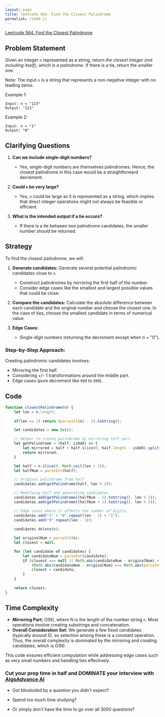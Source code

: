 ```yaml
---
layout: page
title: leetcode 564. Find the Closest Palindrome
permalink: /s564-js
---
```

[Leetcode 564. Find the Closest Palindrome](https://algoadvance.github.io/algoadvance/l564)
## Problem Statement

Given an integer `n` represented as a string, return *the closest integer (not including itself), which is a palindrome*. If there is a tie, return the smaller one.

Note: The input `n` is a string that represents a non-negative integer with no leading zeros.

Example 1:
```
Input: n = "123"
Output: "121"
```

Example 2:
```
Input: n = "1"
Output: "0"
```

## Clarifying Questions

1. **Can we include single-digit numbers?**
   - Yes, single-digit numbers are themselves palindromes. Hence, the closest palindrome in this case would be a straightforward decrement.
   
2. **Could `n` be very large?**
   - Yes, `n` could be large as it is represented as a string, which implies that direct integer operations might not always be feasible or efficient.

3. **What is the intended output if a tie occurs?**
   - If there is a tie between two palindrome candidates, the smaller number should be returned.

## Strategy

To find the closest palindrome, we will:
1. **Generate candidates:** Generate several potential palindromic candidates close to `n`.
   - Construct palindromes by mirroring the first half of the number.
   - Consider edge cases like the smallest and largest possible values that could be close.
   
2. **Compare the candidates:** Calculate the absolute difference between each candidate and the original number and choose the closest one. In the case of ties, choose the smallest candidate in terms of numerical value.

3. **Edge Cases:**
   - Single-digit numbers (returning the decrement except when n = "0").

### Step-by-Step Approach:

Creating palindromic candidates involves:
- Mirroring the first half.
- Considering +/- 1 transformations around the middle part.
- Edge cases (pure decrement like `999` to `999`).

## Code

```javascript
function closestPalindrome(n) {
    let len = n.length;
    
    if(len == 1) return (parseInt(n) - 1).toString(); 

    let candidates = new Set();

    // Helper to create palindrome by mirroring left part
    let getPalindrome = (half, isOdd) => {
        let mirrored = half + half.slice(0, half.length - isOdd).split('').reverse().join('');
        return mirrored;
    }

    let half = n.slice(0, Math.ceil(len / 2));
    let halfNum = parseInt(half);

    // Original palindrome from half
    candidates.add(getPalindrome(half, len % 2));

    // Modifying half and generating candidates
    candidates.add(getPalindrome((halfNum - 1).toString(), len % 2));
    candidates.add(getPalindrome((halfNum + 1).toString(), len % 2));

    // Edge cases where it affects the number of digits.
    candidates.add("1" + "0".repeat(len - 1) + "1");
    candidates.add("9".repeat(len - 1));
    
    candidates.delete(n);

    let originalNum = parseInt(n);
    let closest = null;

    for (let candidate of candidates) {
        let candidateNum = parseInt(candidate);
        if (closest === null || Math.abs(candidateNum - originalNum) < Math.abs(parseInt(closest) - originalNum) ||
            (Math.abs(candidateNum - originalNum) === Math.abs(parseInt(closest) - originalNum) && candidateNum < parseInt(closest))) {
            closest = candidate;
        }
    }
    
    return closest;
}
```

## Time Complexity

- **Mirroring Part:** O(N), where N is the length of the number string `n`. Most operations involve creating substrings and concatenation.
- **Overall Consideration Set:** We generate a few fixed candidates (typically around 5), so selection among these is a constant operation. Thus, the overall complexity is dominated by the mirroring and creating candidates, which is O(N).

This code ensures efficient computation while addressing edge cases such as very small numbers and handling ties effectively.


### Cut your prep time in half and DOMINATE your interview with [AlgoAdvance AI](https://algoAdvance.com)

- Got blindsided by a question you didn't expect?

- Spend too much time studying?

- Or simply don't have the time to go over all 3000 questions?

